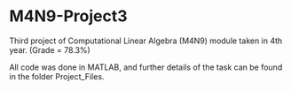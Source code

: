 # M4N9-Project3
Third project of Computational Linear Algebra (M4N9) module taken in 4th year. (Grade = 78.3%)

All code was done in MATLAB, and further details of the task can be found in the folder Project_Files.

